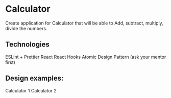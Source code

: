 # Calculator
Create application for Calculator that will be able to Add, subtract, multiply, divide the numbers.

## Technologies
ESLint + Prettier
React
React Hooks
Atomic Design Pattern (ask your mentor first)
## Design examples:
Calculator 1
Calculator 2
